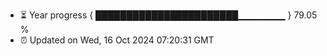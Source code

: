 - ⏳ Year progress { ███████████████████████▁▁▁▁▁▁▁ } 79.05 %
- ⏰ Updated on Wed, 16 Oct 2024 07:20:31 GMT

